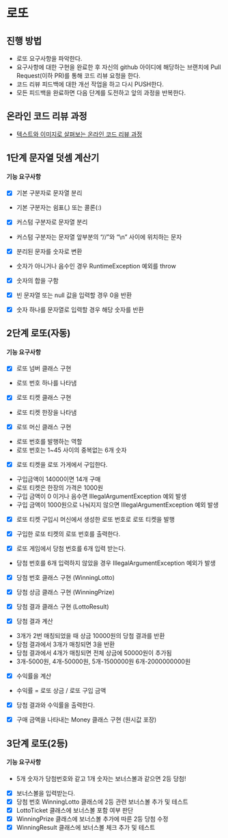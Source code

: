 # 로또
## 진행 방법
* 로또 요구사항을 파악한다.
* 요구사항에 대한 구현을 완료한 후 자신의 github 아이디에 해당하는 브랜치에 Pull Request(이하 PR)를 통해 코드 리뷰 요청을 한다.
* 코드 리뷰 피드백에 대한 개선 작업을 하고 다시 PUSH한다.
* 모든 피드백을 완료하면 다음 단계를 도전하고 앞의 과정을 반복한다.

## 온라인 코드 리뷰 과정
* [텍스트와 이미지로 살펴보는 온라인 코드 리뷰 과정](https://github.com/next-step/nextstep-docs/tree/master/codereview)



## 1단계 문자열 덧셈 계산기
#### 기능 요구사항

- [X] 기본 구분자로 문자열 분리
* 기본 구분자는 쉼표(,) 또는 콜론(:)

- [X] 커스텀 구분자로 문자열 분리
* 커스텀 구분자는 문자열 앞부분의 “//”와 “\n” 사이에 위치하는 문자

- [X] 분리된 문자를 숫자로 변환 
* 숫자가 아니거나 음수인 경우 RuntimeException 예외를 throw

- [X] 숫자의 합을 구함

- [X] 빈 문자열 또는 null 값을 입력할 경우 0을 반환
- [X] 숫자 하나를 문자열로 입력할 경우 해당 숫자를 반환


## 2단계 로또(자동)
#### 기능 요구사항

- [X] 로또 넘버 클래스 구현
* 로또 번호 하나를 나타냄

- [X] 로또 티켓 클래스 구현
* 로또 티켓 한장을 나타냄

- [X] 로또 머신 클래스 구현
* 로또 번호를 발행하는 역할
* 로또 번호는 1~45 사이의 중복없는 6개 숫자

- [X] 로또 티켓을 로또 가게에서 구입한다.
* 구입금액이 14000이면 14개 구매
* 로또 티켓은 한장의 가격은 1000원
* 구입 금액이 0 이거나 음수면 IllegalArgumentException 예외 발생
* 구입 금액이 1000원으로 나눠지지 않으면 IllegalArgumentException 예외 발생

- [X] 로또 티켓 구입시 머신에서 생성한 로또 번호로 로또 티켓을 발행
- [X] 구입한 로또 티켓의 로또 번호를 출력한다.

- [X] 로또 게임에서 당첨 번호를 6개 입력 받는다.
* 당첨 번호를 6개 입력하지 않았을 경우 IllegalArgumentException 예외가 발생

- [X] 당첨 번호 클래스 구현 (WinningLotto)
- [X] 당첨 상금 클래스 구현 (WinningPrize)
- [X] 당첨 결과 클래스 구현 (LottoResult)
  
- [X] 당첨 결과 계산
* 3개가 2번 매칭되었을 때 상금 10000원의 당첨 결과를 반환
* 당첨 결과에서 3개가 매칭되면 3을 반환
* 당첨 결과에서 4개가 매칭되면 전체 상금에 50000원이 추가됨
* 3개-5000원, 4개-50000원, 5개-1500000원 6개-2000000000원

- [X] 수익률을 계산
* 수익률 = 로또 상금 / 로또 구입 금액

- [X] 당첨 결과와 수익률을 출력한다.
- [X] 구매 금액을 나타내는 Money 클래스 구현 (원시값 포장)


## 3단계 로또(2등)
#### 기능 요구사항

* 5개 숫자가 당첨번호와 같고 1개 숫자는 보너스볼과 같으면 2등 당첨!

- [X] 보너스볼을 입력받는다.
- [X] 당첨 번호 WinningLotto 클래스에 2등 관련 보너스볼 추가 및 테스트
- [X] LottoTicket 클래스에 보너스볼 포함 여부 판단
- [X] WinningPrize 클래스에 보너스볼 추가에 따른 2등 당첨 수정
- [X] WinningResult 클래스에 보너스볼 체크 추가 및 테스트
